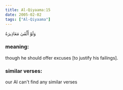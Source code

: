 ```yaml
---
title: Al-Qiyaama:15
date: 2005-02-02
tags: ["Al-Qiyaama"]
---
```

وَلَوْ أَلْقَىٰ مَعَاذِيرَهُ
### meaning: 
though he should offer excuses [to justify his failings].
### similar verses: 

our AI can't find any similar verses




